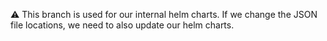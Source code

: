 ⚠️ This branch is used for our internal helm charts. If we change the JSON file locations, we need to also update our helm charts.